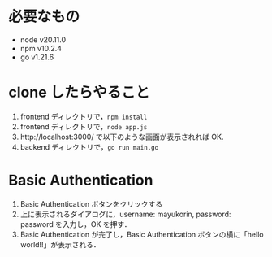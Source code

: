 # 必要なもの
- node v20.11.0
- npm v10.2.4
- go v1.21.6

# clone したらやること
1. frontend ディレクトリで，`npm install`
2. frontend ディレクトリで，`node app.js`
3. http://localhost:3000/ で以下のような画面が表示されれば OK.
4. backend ディレクトリで，`go run main.go`

# Basic Authentication
1. Basic Authentication ボタンをクリックする
2. 上に表示されるダイアログに，username: mayukorin, password: password を入力し，OK を押す．
3. Basic Authentication が完了し，Basic Authentication ボタンの横に「hello world!!」が表示される．